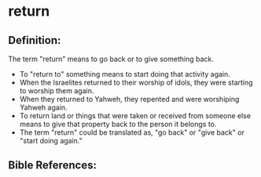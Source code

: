 # return #

## Definition: ##

The term "return" means to go back or to give something back.

* To "return to" something means to start doing that activity again.
* When the Israelites returned to their worship of idols, they were starting to worship them again.
* When they returned to Yahweh, they repented and were worshiping Yahweh again.
* To return land or things that were taken or received from someone else means to give that property back to the person it belongs to.
* The term "return" could be translated as, "go back" or "give back" or "start doing again."



## Bible References: ##